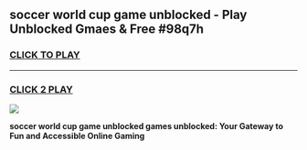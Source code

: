 
## soccer world cup game unblocked - Play Unblocked Gmaes & Free #98q7h
<h3>
<a href="https://news.freeplayer.one?title=soccer_world_cup_game_unblocked&ref=03M">CLICK TO PLAY</a></h3>
<hr>

<h3>
<a href="https://news.freeplayer.one?title=soccer_world_cup_game_unblocked&ref=03M">CLICK 2 PLAY</a>
  
</h3>

<a href="https://news.freeplayer.one?title=soccer_world_cup_game_unblocked&ref=03M"><img src="https://clearcache.store/games.png"></a>


**soccer world cup game unblocked games unblocked: Your Gateway to Fun and Accessible Online Gaming**
